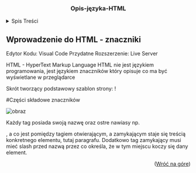 <a id="readme-top"></a>

<br />
<div algin="center">
  <h3 align="center">Opis-języka-HTML</h3>
</div>

<details>
  <summary>Spis Treści</summary>
  <ol>
    <li><a href="#wprowadzenie-do-html">Wprowadzenie do HTML - znaczniki</a></li>
    <li><a href="#roadmap">Szablon strony html5</a></li>
    <li><a href="#contributing">Przykład konwersji tekstu z edytora na html</a></li>
    <li><a href="#license">Elementy blokowe i liniowe w html</a></li>
    <li><a href="#contact">Nagłówki w html</a></li>
    <li><a href="#acknowledgments">Acknowledgments</a></li>
  </ol>
</details>

<a id="wprowadzenie-do-html"></a>
## Wprowadzenie do HTML - znaczniki
Edytor Kodu: Visual Code
Przydatne Rozszerzenie: Live Server

HTML - HyperText Markup Language
HTML nie jest językiem programowania, jest językiem znaczników który opisuje co ma być wyświetlane w przeglądarce

Skrót tworzący podstawowy szablon strony: !

#Części składowe znaczników

![obraz](https://github.com/user-attachments/assets/f68ca555-f9db-4fb9-85ff-bd36997ee194)

Każdy tag posiada swoją nazwę oraz ostre nawiasy np. <p>, a co jest pomiędzy tagiem otwierającym, a zamykającym staje się treścią konkretnego elementu, tutaj paragrafu. Dodatkowo tag zamykający musi mieć slash przed nazwą przez co określa, że w tym miejscu koczy się dany element.
<p align="right">(<a href="#readme-top">Wróć na góre</a>)</p>
